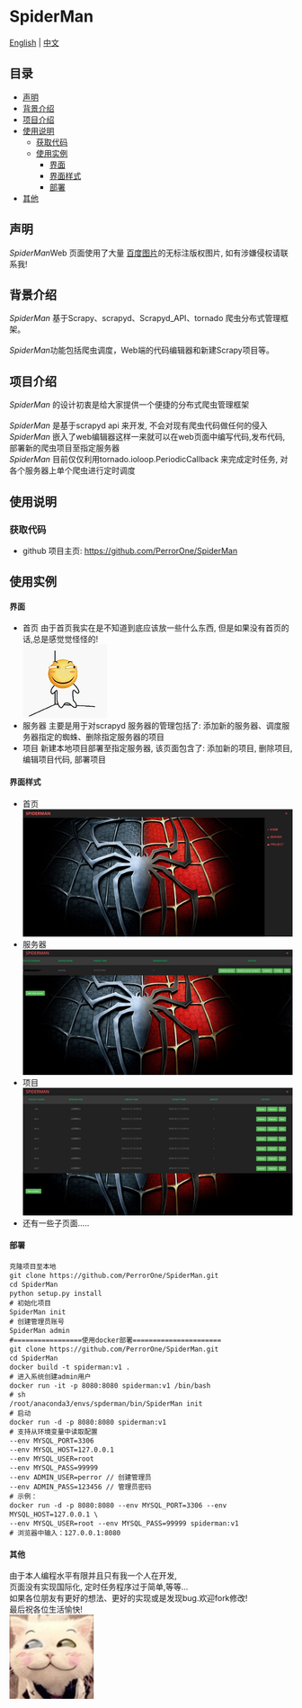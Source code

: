 # SpiderMan 
<a href="EN_README.md">English</a> | <a href="README.md">中文</a><br>
## 目录  
* [声明](#声明)  
* [背景介绍](#背景介绍)  
* [项目介绍](#项目介绍)  
* [使用说明](#使用说明)  
  * [获取代码](#获取代码)  
  * [使用实例](#使用实例)  
       * [界面](#界面介绍)  
       * [界面样式](#界面样式)
       * [部署](#部署)  
* [其他](#其他)  
  
<a name="声明"></a>  
## 声明   
*SpiderMan*Web 页面使用了大量 <a href="http://image.baidu.com/">百度图片</a>的无标注版权图片, 如有涉嫌侵权请联系我!
<a name="背景介绍"></a>  
## 背景介绍  
  
*SpiderMan* 基于Scrapy、scrapyd、Scrapyd_API、tornado 爬虫分布式管理框架。<br/>  
*SpiderMan*功能包括爬虫调度，Web端的代码编辑器和新建Scrapy项目等。
  
<a name="项目介绍"></a>  
## 项目介绍  
*SpiderMan* 的设计初衷是给大家提供一个便捷的分布式爬虫管理框架<br>  
*SpiderMan* 是基于scrapyd api 来开发, 不会对现有爬虫代码做任何的侵入<br>
*SpiderMan* 嵌入了web编辑器这样一来就可以在web页面中编写代码,发布代码,部署新的爬虫项目至指定服务器 <br>
*SpiderMan* 目前仅仅利用tornado.ioloop.PeriodicCallback 来完成定时任务, 对各个服务器上单个爬虫进行定时调度<br>
  
<a name="使用说明"></a>  
## 使用说明  
  
<a name="获取代码"></a>  
### 获取代码  
  
* github 项目主页: <https://github.com/PerrorOne/SpiderMan>  
  
  
<a name="使用实例"></a>  
## 使用实例
#### 界面  
* 首页 由于首页我实在是不知道到底应该放一些什么东西, 但是如果没有首页的话,总是感觉觉怪怪的!<br> ![Shurnim icon](SpiderMan/server/web/templates/static/images/readme/haipa.png)  
* 服务器 主要是用于对scrapyd 服务器的管理包括了: 添加新的服务器、调度服务器指定的蜘蛛、删除指定服务器的项目
* 项目 新建本地项目部署至指定服务器, 该页面包含了: 添加新的项目, 删除项目, 编辑项目代码, 部署项目

#### 界面样式
* 首页 <br> ![Shurnim icon](SpiderMan/server/web/templates/static/images/readme/home.png)
* 服务器 <br> ![Shurnim icon](SpiderMan/server/web/templates/static/images/readme/server.png)
* 项目<br>![Shurnim icon](SpiderMan/server/web/templates/static/images/readme/project.png)
* 还有一些子页面.....

#### 部署
```
克隆项目至本地
git clone https://github.com/PerrorOne/SpiderMan.git
cd SpiderMan
python setup.py install
# 初始化项目
SpiderMan init
# 创建管理员账号
SpiderMan admin
#=================使用docker部署======================
git clone https://github.com/PerrorOne/SpiderMan.git
cd SpiderMan
docker build -t spiderman:v1 .
# 进入系统创建admin用户
docker run -it -p 8080:8080 spiderman:v1 /bin/bash
# sh
/root/anaconda3/envs/spderman/bin/SpiderMan init
# 启动
docker run -d -p 8080:8080 spiderman:v1
# 支持从环境变量中读取配置
--env MYSQL_PORT=3306
--env MYSQL_HOST=127.0.0.1
--env MYSQL_USER=root
--env MYSQL_PASS=99999
--env ADMIN_USER=perror // 创建管理员
--env ADMIN_PASS=123456 // 管理员密码
# 示例：
docker run -d -p 8080:8080 --env MYSQL_PORT=3306 --env MYSQL_HOST=127.0.0.1 \
--env MYSQL_USER=root --env MYSQL_PASS=99999 spiderman:v1
# 浏览器中输入：127.0.0.1:8080
```

#### 其他

由于本人编程水平有限并且只有我一个人在开发,<br>
页面没有实现国际化, 定时任务程序过于简单,等等...<br>
如果各位朋友有更好的想法、更好的实现或是发现bug.欢迎fork修改!<br>
最后祝各位生活愉快!<br> ![Shurnim icon](SpiderMan/server/web/templates/static/images/readme/end.jpg)
